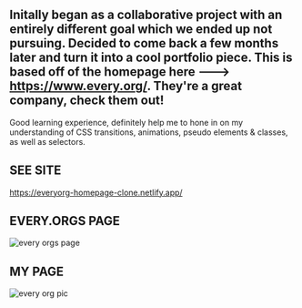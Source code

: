 Initally began as a collaborative project with an entirely different goal which we ended up not pursuing. Decided to come back a few months later and turn it into a cool portfolio piece. This is based off of the homepage here ---> https://www.every.org/. They're a great company, check them out!
-------------------
Good learning experience, definitely help me to hone in on my understanding of CSS transitions, animations, pseudo elements & classes, as well as selectors.

SEE SITE
-------------
https://everyorg-homepage-clone.netlify.app/

EVERY.ORGS PAGE
---------------
![every orgs page](https://user-images.githubusercontent.com/107972255/218395912-f8d0f88b-6fcf-4574-91e8-c6a71b4f485d.JPG)

MY PAGE
--------------
![every org pic](https://user-images.githubusercontent.com/107972255/218395597-42ae77b8-1972-41ca-871e-03c7d2551273.JPG)

